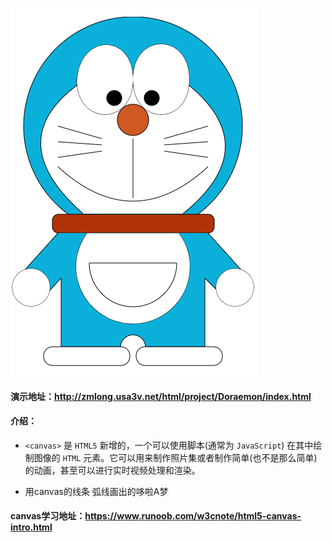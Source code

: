 ![](../../../image/project/article07.png)

#### 演示地址：http://zmlong.usa3v.net/html/project/Doraemon/index.html

#### 介绍：

- `<canvas>` 是 `HTML5` 新增的，一个可以使用脚本(通常为 `JavaScript`) 在其中绘制图像的 `HTML` 元素。它可以用来制作照片集或者制作简单(也不是那么简单)的动画，甚至可以进行实时视频处理和渲染。

- 用canvas的线条 弧线画出的哆啦A梦

#### canvas学习地址：https://www.runoob.com/w3cnote/html5-canvas-intro.html